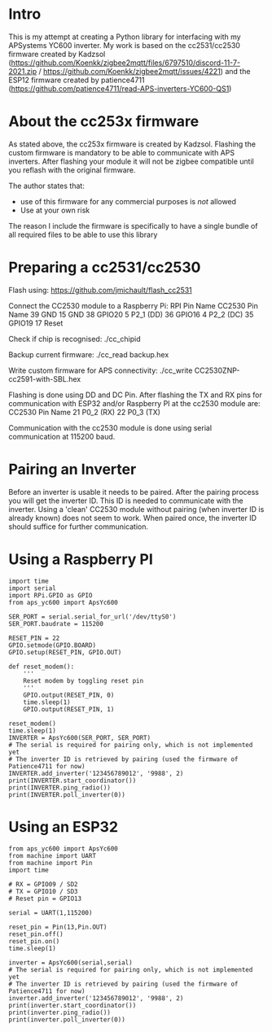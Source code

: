 # Intro
This is my attempt at creating a Python library for interfacing with my APSystems YC600 inverter.
My work is based on the cc2531/cc2530 firmware created by Kadzsol (https://github.com/Koenkk/zigbee2mqtt/files/6797510/discord-11-7-2021.zip / https://github.com/Koenkk/zigbee2mqtt/issues/4221) and the ESP12 firmware created by patience4711 (https://github.com/patience4711/read-APS-inverters-YC600-QS1)

# About the cc253x firmware
As stated above, the cc253x firmware is created by Kadzsol. 
Flashing the custom firmware is mandatory to be able to communicate with APS inverters.
After flashing your module it will not be zigbee compatible until you reflash with the original firmware.

The author states that: 
 - use of this firmware for any commercial purposes is *not* allowed
 - Use at your own risk

The reason I include the firmware is specifically to have a single bundle of all required files to be able to use this library 

# Preparing a cc2531/cc2530
Flash using: https://github.com/jmichault/flash_cc2531

Connect the CC2530 module to a Raspberry Pi:
    RPI Pin   Name    CC2530 Pin   Name
      39       GND        15        GND
      38     GPIO20        5       P2_1 (DD)
      36     GPIO16        4       P2_2 (DC)
      35     GPIO19       17      Reset

Check if chip is recognised:
    ./cc_chipid

Backup current firmware:
    ./cc_read backup.hex

Write custom firmware for APS connectivity:
    ./cc_write CC2530ZNP-cc2591-with-SBL.hex

Flashing is done using DD and DC Pin. After flashing the TX and RX pins for communication with ESP32 and/or
Raspberry PI at the cc2530 module are:
    CC2530 Pin    Name
        21        P0_2 (RX)
        22        P0_3 (TX)

Communication with the cc2530 module is done using serial communication at
115200 baud.
   
# Pairing an Inverter
Before an inverter is usable it needs to be paired. After the pairing process you will get the inverter ID.
This ID is needed to communicate with the inverter.
Using a 'clean' CC2530 module without pairing (when inverter ID is already known) does not seem to work.
When paired once, the inverter ID should suffice for further communication.

# Using a Raspberry PI
    import time
    import serial
    import RPi.GPIO as GPIO
    from aps_yc600 import ApsYc600

    SER_PORT = serial.serial_for_url('/dev/ttyS0')
    SER_PORT.baudrate = 115200

    RESET_PIN = 22
    GPIO.setmode(GPIO.BOARD)
    GPIO.setup(RESET_PIN, GPIO.OUT)

    def reset_modem():
        '''
        Reset modem by toggling reset pin
        '''
        GPIO.output(RESET_PIN, 0)
        time.sleep(1)
        GPIO.output(RESET_PIN, 1)

    reset_modem()
    time.sleep(1)
    INVERTER = ApsYc600(SER_PORT, SER_PORT)
    # The serial is required for pairing only, which is not implemented yet
    # The inverter ID is retrieved by pairing (used the firmware of Patience4711 for now)
    INVERTER.add_inverter('123456789012', '9988', 2)
    print(INVERTER.start_coordinator())
    print(INVERTER.ping_radio())
    print(INVERTER.poll_inverter(0))


# Using an ESP32
    from aps_yc600 import ApsYc600
    from machine import UART
    from machine import Pin
    import time

    # RX = GPIO09 / SD2
    # TX = GPIO10 / SD3
    # Reset pin = GPIO13

    serial = UART(1,115200)

    reset_pin = Pin(13,Pin.OUT)
    reset_pin.off()
    reset_pin.on()
    time.sleep(1)

    inverter = ApsYc600(serial,serial)
    # The serial is required for pairing only, which is not implemented yet
    # The inverter ID is retrieved by pairing (used the firmware of Patience4711 for now)
    inverter.add_inverter('123456789012', '9988', 2)
    print(inverter.start_coordinator())
    print(inverter.ping_radio())
    print(inverter.poll_inverter(0))

